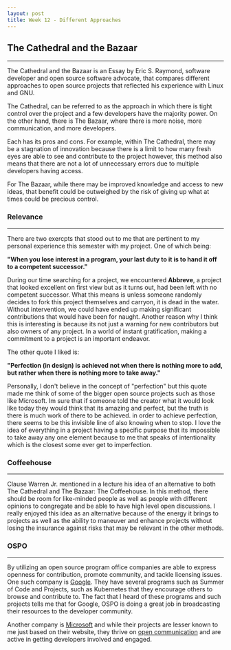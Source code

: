 ```yaml
---
layout: post
title: Week 12 - Different Approaches
---
```



## The Cathedral and the Bazaar
------

The Cathedral and the Bazaar is an Essay by Eric S. Raymond, software developer and open source software advocate, that compares different approaches to open source projects that reflected his experience with 
Linux and GNU.

<!--more-->

The Cathedral, can be referred to as the approach in which there is tight control over the project and a few developers have the majority power. On the other hand, there is The Bazaar, where there is more noise, more communication, and more developers.

Each has its pros and cons. For example, within The Cathedral, there may be a stagnation of innovation because there is a limit to how many fresh eyes are able to see and contribute to the project however, this method also means that there are not a lot of unnecessary errors due to multiple developers having access.

For The Bazaar, while there may be improved knowledge and access to new ideas, that benefit could be outweighed by the risk of giving up what at times could be precious control.

### Relevance
------

There are two exercpts that stood out to me that are pertinent to my personal experience this semester with my project. One of which being:

**"When you lose interest in a program, your last duty to it is to hand it off to a competent successor."**

During our time searching for a project, we encountered **Abbreve**, a project that looked excellent on first view but as it turns out, had been left with no competent successor. What this means is unless someone randomly decides to fork this project themselves and carryon, it is dead in the water. Without intervention, we could have ended up making significant contributions that would have been for naught. Another reason why I think this is interesting is because its not just a warning for new contributors but also owners of any project. In a world of instant gratification, making a commitment to a project is an important endeavor.

The other quote I liked is:


**"Perfection (in design) is achieved not when there is nothing more to add, but rather when there is nothing more to take away."**

Personally, I don't believe in the concept of "perfection" but this quote made me think of some of the bigger open source projects such as those like Microsoft. Im sure that if someone told the creator what it would look like today they would think that its amazing and perfect, but the truth is there is much work of there to be achieved. in order to achieve perfection, there seems to be this invisible line of also knowing when to stop. I love the idea of everything in a project having a specific purpose that its impossible to take away any one element because to me that speaks of intentionality which is the closest some ever get to imperfection.

### Coffeehouse
------

Clause Warren Jr. mentioned in a lecture his idea of an alternative to both The Cathedral and The Bazaar: The Coffeehouse. In this method, there should be room for like-minded people as well as people with different opinions to congregate and be able to have high level open discussions. I really enjoyed this idea as an alternative because of the energy it brings to projects as well as the ability to maneuver and enhance projects without losing the insurance against risks that may be relevant in the other methods.

### OSPO
-------

By utilizing an open source program office companies are able to express openness for contribution, promote community, and tackle licensing issues. One such company is [Google](https://opensource.google/). They have several programs such as Summer of Code and Projects, such as Kubernetes that they encourage others to browse and contribute to. The fact that I heard of these programs and such projects tells me that for Google, OSPO is doing a great job in broadcasting their resources to the developer community.

Another company is [Microsoft](https://opensource.microsoft.com/) and while their projects are lesser known to me just based on their website, they thrive on [open communication](https://opensource.microsoft.com/collaborate/) and are active in getting developers involved and engaged.




